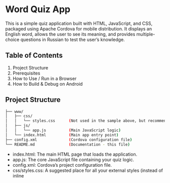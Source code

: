 # Word Quiz App
This is a simple quiz application built with HTML, JavaScript, and CSS, packaged using Apache Cordova for mobile distribution.
It displays an English word, allows the user to see its meaning, and provides multiple-choice questions in Russian to test the user’s knowledge.

## Table of Contents
1. Project Structure
2. Prerequisites
3. How to Use / Run in a Browser
4. How to Build & Debug on Android


## Project Structure

```bash WordGameM/
├── www/
│   ├── css/
│   │   └── styles.css      (Not used in the sample above, but recommended)
│   ├── js/
│   │   └── app.js          (Main JavaScript logic)
│   └── index.html          (Main app entry point)
├── config.xml              (Cordova configuration file)
└── README.md               (Documentation - this file)
```
* index.html: The main HTML page that loads the application.
* app.js: The core JavaScript file containing your quiz logic.
* config.xml: Cordova’s project configuration file.
* css/styles.css: A suggested place for all your external styles (instead of inline <style> in HTML).

## Prerequisites
1. Node.js & npm: Make sure you have Node.js and npm installed on your system.
2. Cordova CLI: Install the Cordova command-line interface if you want to build and deploy to mobile devices.
```bash
npm install -g cordova
```
3. ndroid SDK (for Android Development):
* You need the Android SDK installed on your machine.
* Make sure ANDROID_HOME (or ANDROID_SDK_ROOT) is set in your environment variables.

## How to Use / Run in a Browser
### Option 1: Use a Local HTTP Server
1. Navigate to your project folder:
```bash

cd WordGameM
```
2. Start a simple server (using e.g. http-server):
```bash
npm install -g http-server
http-server ./www
```
3. Open the displayed address (e.g. http://127.0.0.1:8080) in your browser.
You should see your quiz app, with the first English word loaded.

### Option 2: Directly Open index.html
Alternatively, open the www/index.html file in a modern browser. However, note that some browsers might block certain requests if you load the file via the file:// protocol. Using a local server is usually more reliable.

# How to Build & Debug on Android
To run and debug the app on an actual or virtual Android device:

1. Add the Android platform to your Cordova project:
```bash
cordova platform add android
```
2. Build the project:
```bash
cordova build android
```
3. Run/Install on a connected device or emulator:
```bash
cordova run android
```
* Make sure you either have an emulator running (via Android Studio) or a physical device connected via USB with USB debugging enabled.
Debugging:
